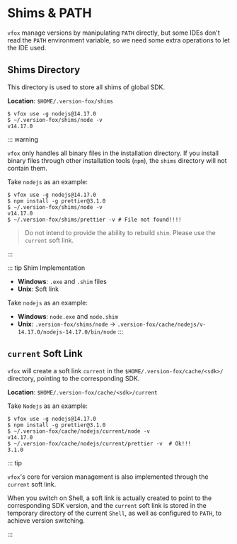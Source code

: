 # Shims & PATH <Badge type="tip" text=">= 0.5.0" vertical="middle" />

`vfox` manage versions by manipulating `PATH` directly, but some IDEs don't read the `PATH` environment variable, so we
need some extra operations to let the IDE used.

## Shims Directory

This directory is used to store all shims of global SDK.

**Location**: `$HOME/.version-fox/shims`

```shell
$ vfox use -g nodejs@14.17.0
$ ~/.version-fox/shims/node -v
v14.17.0
```

::: warning

`vfox` only handles all binary files in the installation directory. If you install binary files through other
installation tools (`npm`), the `shims` directory will not contain them.

Take `nodejs` as an example:
```shell
$ vfox use -g nodejs@14.17.0
$ npm install -g prettier@3.1.0
$ ~/.version-fox/shims/node -v
v14.17.0
$ ~/.version-fox/shims/prettier -v # File not found!!!!
```

> Do not intend to provide the ability to rebuild `shim`. Please use the `current` soft link.

:::

::: tip Shim Implementation

- **Windows**: `.exe` and `.shim` files
- **Unix**: Soft link

Take `nodejs` as an example:
- **Windows**: `node.exe` and `node.shim`
- **Unix**: `.version-fox/shims/node` -> `.version-fox/cache/nodejs/v-14.17.0/nodejs-14.17.0/bin/node`
:::

## `current` Soft Link

`vfox` will create a soft link `current` in the `$HOME/.version-fox/cache/<sdk>/` directory, pointing to the corresponding SDK.

**Location**: `$HOME/.version-fox/cache/<sdk>/current`

Take `Nodejs` as an example:

```shell
$ vfox use -g nodejs@14.17.0
$ npm install -g prettier@3.1.0
$ ~/.version-fox/cache/nodejs/current/node -v
v14.17.0
$ ~/.version-fox/cache/nodejs/current/prettier -v  # Ok!!!
3.1.0
```

::: tip

`vfox`'s core for version management is also implemented through the `current` soft link.

When you switch on Shell, a soft link is actually created to point to the corresponding SDK version, and the `current`
soft link is stored in the temporary directory of the current `Shell`, as well as configured to `PATH`, to achieve version switching.

:::

